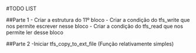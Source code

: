 #TODO LIST

##Parte 1
	- Criar a estrutura do 11º bloco
	- Criar a condição do tfs_write que nos permite escrever nesse bloco
	- Criar a condição do tfs_read que nos permite ler desse bloco

 ##Parte 2
	-Iniciar tfs_copy_to_ext_file (Função relativamente simples)